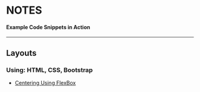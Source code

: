 # NOTES
#### Example Code Snippets in Action
---
## Layouts  
### Using: HTML, CSS, Bootstrap
- [Centering Using FlexBox](https://amarascape.github.io/notes/layouts/centering "Centering Using FlexBox")
